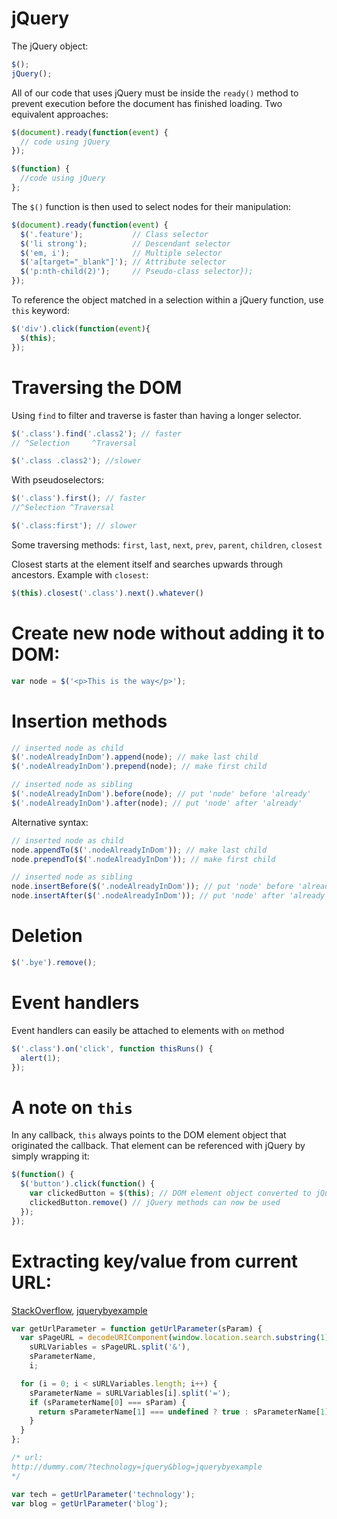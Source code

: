 # jQuery
The jQuery object:

```javascript
$();
jQuery();
```

All of our code that uses jQuery must be inside the `ready()` method to prevent execution before the document has finished loading. Two equivalent approaches:

```javascript
$(document).ready(function(event) {
  // code using jQuery
});

$(function) {
  //code using jQuery
};
```

The `$()` function is then used to select nodes for their manipulation:

```javascript
$(document).ready(function(event) {
  $('.feature');           // Class selector
  $('li strong');          // Descendant selector
  $('em, i');              // Multiple selector
  $('a[target="_blank"]'); // Attribute selector
  $('p:nth-child(2)');     // Pseudo-class selector});
});
```

To reference the object matched in a selection within a jQuery function, use `this` keyword:

```javascript
$('div').click(function(event){
  $(this);
});
```

# Traversing the DOM

Using `find` to filter and traverse is faster than having a longer selector.

```js
$('.class').find('.class2'); // faster
// ^Selection     ^Traversal

$('.class .class2'); //slower
```

With pseudoselectors:

```js
$('.class').first(); // faster
//^Selection ^Traversal

$('.class:first'); // slower
```

Some traversing methods: `first`, `last`, `next`, `prev`, `parent`, `children`, `closest`

Closest starts at the element itself and searches upwards through ancestors. Example with `closest`:

```js
$(this).closest('.class').next().whatever()
```

# Create new node without adding it to DOM:

```js
var node = $('<p>This is the way</p>');
```

# Insertion methods

```js
// inserted node as child
$('.nodeAlreadyInDom').append(node); // make last child
$('.nodeAlreadyInDom').prepend(node); // make first child

// inserted node as sibling
$('.nodeAlreadyInDom').before(node); // put 'node' before 'already'
$('.nodeAlreadyInDom').after(node); // put 'node' after 'already'
```

Alternative syntax:
```js
// inserted node as child
node.appendTo($('.nodeAlreadyInDom')); // make last child
node.prependTo($('.nodeAlreadyInDom')); // make first child

// inserted node as sibling
node.insertBefore($('.nodeAlreadyInDom')); // put 'node' before 'already'
node.insertAfter($('.nodeAlreadyInDom')); // put 'node' after 'already'
```

# Deletion
```js
$('.bye').remove();
```

# Event handlers

Event handlers can easily be attached to elements with `on` method

```js
$('.class').on('click', function thisRuns() {
  alert(1);
});
```

# A note on `this`

In any callback, `this` always points to the DOM element object that originated the callback. That element can be referenced with jQuery by simply wrapping it:

```js
$(function() {
  $('button').click(function() {
    var clickedButton = $(this); // DOM element object converted to jQuery object
    clickedButton.remove() // jQuery methods can now be used
  });
});
```

# Extracting key/value from current URL:

[StackOverflow](http://stackoverflow.com/questions/19491336/get-url-parameter-jquery-or-how-to-get-query-string-values-in-js), [jquerybyexample](http://www.jquerybyexample.net/2012/06/get-url-parameters-using-jquery.html)
```js
var getUrlParameter = function getUrlParameter(sParam) {
  var sPageURL = decodeURIComponent(window.location.search.substring(1)),
    sURLVariables = sPageURL.split('&'),
    sParameterName,
    i;

  for (i = 0; i < sURLVariables.length; i++) {
    sParameterName = sURLVariables[i].split('=');
    if (sParameterName[0] === sParam) {
      return sParameterName[1] === undefined ? true : sParameterName[1];
    }
  }
};

/* url:
http://dummy.com/?technology=jquery&blog=jquerybyexample
*/

var tech = getUrlParameter('technology');
var blog = getUrlParameter('blog');
```
